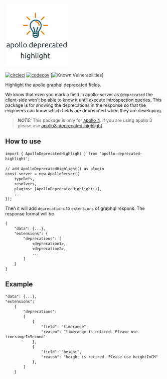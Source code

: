 ![apollo deprecated highlight](https://github.com/alexxiyang/apollo-deprecated-highlight/raw/main/adh_logo.png?raw=true)


[![circleci](https://circleci.com/gh/alexxiyang/apollo-deprecated-highlight.svg?style=shield)](https://github.com/alexxiyang/apollo-deprecated-highlight)
[![codecov](https://codecov.io/gh/alexxiyang/apollo-deprecated-highlight/branch/main/graph/badge.svg?token=C4ABZ0U011)](https://codecov.io/gh/alexxiyang/apollo-deprecated-highlight)
[![Known Vulnerabilities](https://snyk.io/test/github/alexxiyang/apollo-deprecated-highlight/badge.svg)]

Highlight the apollo graphql deprecated fields.

We know that even you mark a field in apollo-server as `@deprecated` the client-side won't be able to know it until execute introspection queries. This package is for showing the deprecations in the response so that the engineers can know which fields are deprecated when they are developing.

> **_NOTE:_**  This package is only for [apollo 4](https://www.npmjs.com/package/@apollo/server). If you are using apollo 3 please use [apollo3-deprecated-highlight](https://www.npmjs.com/package/apollo3-deprecated-highlight)

## How to use

```
import { ApolloDeprecatedHighlight } from 'apollo-deprecated-highlight';

// add ApolloDeprecatedHighlight() as plugin
const server = new ApolloServer({
    typeDefs,
    resolvers,
    plugins: [ApolloDeprecatedHighlight()],
    ...
});
```
Then it will add `deprecations` to `extensions` of graphql respons. The response format will be

```
{
    "data": {...},
    "extensions": {
        "deprecations": [
            <deprecation1>,
            <deprecation2>,
            ...
        ]
    }
}
```
## Example
```
"data": {...},
"extensions":
    {
        "deprecations":
        [
            {
                "field": "timerange",
                "reason": "timerange is retired. Please use timerangeInSecond"
            },
            {
                "field": "height",
                "reason": "height is retired. Please use heightInCM"
            },
        ]
    }
```
